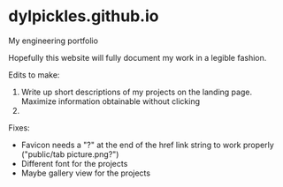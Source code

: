 # dylpickles.github.io
My engineering portfolio

Hopefully this website will fully document my work in a legible fashion. 

Edits to make:
1. Write up short descriptions of my projects on the landing page. Maximize information obtainable without clicking
2. 


Fixes: 
 - Favicon needs a "?" at the end of the href link string to work properly ("public/tab picture.png?")
 - Different font for the projects
 - Maybe gallery view for the projects

 